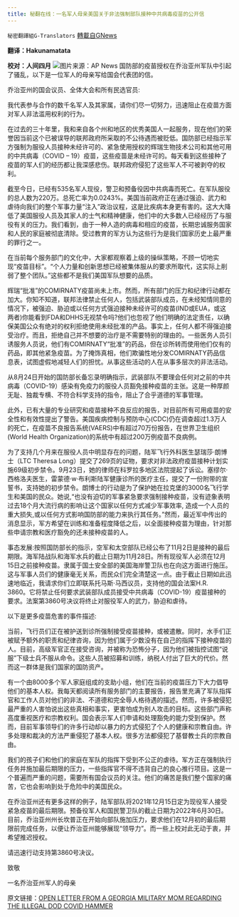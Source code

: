 ```yaml
---
title: 秘翻在线：一名军人母亲美国关于非法强制部队接种中共病毒疫苗的公开信
---
```

`秘密翻譯組G-Translators` [轉載自GNews](https://gnews.org/zh-hans/1590682/)

**翻译：Hakunamatata**

**校对：人间四月**
![](https://assets.gnews.org/wp-content/uploads/2021/10/Screenshot-2021-10-13-124436.jpg)图片来源：AP News
国防部的疫苗授权在乔治亚州军队中引起了骚乱，以下是一位军人的母亲写给国会代表团的信。

乔治亚州的国会议员、全体大会和所有民选官员:

我代表参与合作的数千名军人及其家属，请你们尽一切努力，迅速阻止在疫苗方面对军人非法滥用权利的行为。

在过去的三十年里，我和来自各个州和地区的优秀美国人一起服务，现在他们的荣誉因当前这个已被误导的联邦政府所采取的不公待遇而被贬低。国防部已经指示军方强制为服役人员接种未经许可的、紧急使用授权的辉瑞生物技术公司和其他可用的中共病毒（COVID – 19）疫苗，这些疫苗是未经许可的。每天看到这些接种了疫苗的军人们的经历都让我深感悲伤。联邦政府侵犯了这些军人不可被剥夺的权利。

截至今日，已经有535名军人现役，警卫和预备役因中共病毒而死亡。在军队服役的总人数为220万。总死亡率为0.0243%。美国当前政府正在通过强迫、武力和虐待向我们的整个军事力量“注入”政治议程，这是比疾病本身更有害的。这大大降低了美国服役人员及其家人的士气和精神健康，他们中的大多数人已经经历了与服役有关的压力。我们看到，由于一种人造的病毒和相应的疫苗，长期忠诚服务国家和人民的家庭被彻底清除。受过教育的军方认为这些行为是我们国家历史上最严重的罪行之一。

在当前每个服务部门的文化中，大家都观察着上级的操纵策略，不顾一切地实现“疫苗目标”。“个人力量和创新思想已经被集体服从的要求所取代，这实际上削弱了整个团队。”这些都不是我们美国军队想要的品质。

辉瑞“批准”的COMIRNATY疫苗尚未上市。然而，所有部门的压力和纪律行动都在加大。你知不知道，联邦法律禁止任何人，包括武装部队成员，在未经知情同意的情况下，被强迫、胁迫或以任何方式强迫接种未经许可的疫苗(IND或EUA，或这两者)你能看到FDA和DHHS无视禁令吗?他们也忽视了他们明确的法定责任，以确保美国公众有绝对的权利拒绝使用未经批准的产品。事实上，任何人都不得强迫接受治疗。而且，拒绝自己并不想要的治疗是不需要特别的理由的。一些医务人员引诱服务人员说，他们有COMIRNATY“批准”的药品，但在诊所转而使用他们仅有的药品，即其他紧急疫苗。为了掩饰真相，他们欺骗性地分发COMIRNATY药品信息表，试图虚假地减轻人们的担忧。从事这些活动的人在从事多层次的非法活动。

从8月24日开始的国防部长备忘录明确指示，武装部队不要理会任何对之前的中共病毒（COVID-19）感染有免疫力的服役人员豁免接种疫苗的主张。这是一种厚颜无耻、独裁专横、不符合科学支持的指令，阻止了合乎道德的军事管理。

此外，已有大量的专业研究和疫苗接种不良反应的报告，对目前所有可用疫苗的安全性和有效性提出了警告。美国疾病控制与预防中心(CDC)仍在调查超过1.3万人的死亡，在疫苗不良报告系统(VAERS)中有超过70万份报告，在世界卫生组织(World Health Organization)的系统中有超过200万例疫苗不良病例。

为了支持几个月来在服役人员中明显存在的问题，陆军飞行外科医生瑟瑞莎·朗博士（LTC Theresa Long）提交了269页的证物，要求对非法政府疫苗接种计划实施69级初步禁令。9月23日，她的律师在科罗拉多地区法院提起了诉讼。塞缪尔·西格洛夫医生，雷蒙德·w·布利斯陆军健康诊所的医疗主任，提交了一份附带的宣誓书，支持她的初步禁令。朗博士的行动是为了保护她在拉克堡的3000名飞行学生和美国的民众。她说,“也没有迫切的军事紧急要求强制接种疫苗，没有迹象表明过去18个月大流行病的影响让这个国家以任何方式减少军事效率, 造成一个人员的重大损失,或以任何方式影响国防部的能力来执行其任务。”然而，最近军中传出的消息显示，军方希望在训练和准备程度降低之后，以全面接种疫苗为理由，针对那些申请宗教和医疗豁免的还未接种疫苗的人。

事态发展:按照国防部长的指示，空军和太空部队已经公布了11月2日是接种的最后期限。海军陆战队和海军水兵的截止日期为11月28日。所有现役军人必须在12月15日之前接种疫苗。隶属于国土安全部的美国海岸警卫队也在向这方面进行施压。这与军事人员们的健康毫无关系，而民众们完全清楚这一点。由于截止日期如此迅速地临近，我请求你们立即联系托马斯·马西议员，支持他的国会法案H.R. 3860。它将禁止任何要求武装部队成员接受中共病毒（COVID-19）疫苗接种的要求。法案第3860号决议将终止对服役军人的武力，胁迫和虐待。

以下是更多疫苗危害的事件描述:

当前，飞行员们正在被护送到诊所强制接受疫苗接种，或被遣散。同时，水手们正被赋予额外的职责和纪律咨询，因为他们属于少数没有在自己的指挥下接种疫苗的人。目前，高级军官正在接受咨询，并被称为恐怖分子，因为他们被指控试图“说服”下级士兵不服从命令。这些人员被招募和训练，纳税人付出了巨大的代价。然而这一群体是我们国家的国防资产。

有一个由8000多个军人家庭组成的支助小组，他们在当前的疫苗压力下大力倡导他们的基本人权。我每天都阅读所有服务部门的主要报告，报告里充满了军队指挥官和工作人员对他们的非法、不道德和完全辱人格待遇的描述。然而，许多被侵犯最严重的人害怕说出这些真相和事实，更害怕成为别人攻击的目标。这些部门声称高度重视医疗和宗教权利。国会表示军人们申请和处理豁免的能力受到保护。然而，目前军事领导们的许多行动却以暴力的方式侵犯了个人的健康和宗教自由。许多处理和裁决的方法严重侵犯了基本人权。很多方法都侵犯了基督教士兵的宗教自由。

我们的孩子们和他们的家庭在军队的指挥下受到不公正的虐待。军方正在强制执行任务并施加最后期限的压力，一些指挥官不得不违背自己的良心推行项目。这是一个普遍而严重的问题，需要所有国会议员的关注。他们的痛苦是我们整个国家的痛苦，它也会影响到处于危险中的美国民众。

在乔治亚州还有更多这样的例子，陆军部队将2021年12月15日定为现役军人接受紧急疫苗的最后期限。预备役军人和国民警卫队的截止日期为2022年6月30日。目前，乔治亚州州长坎普正在开始向部队施加压力，要求他们在12月初的最后期限前完成任务，以便让乔治亚州能够展现“领导力”。而一些上校对此无动于衷，并希望推迟授权。

请迅速行动支持第3860号决议。

致敬

一名乔治亚州军人的母亲

原文链接：[OPEN LETTER FROM A GEORGIA MILITARY MOM REGARDING THE ILLEGAL DOD COVID HAMMER](https://www.georgiarecord.com/open-letter-from-a-georgia-military-mom-regarding-the-illegal-dod-covid-hammer/)
